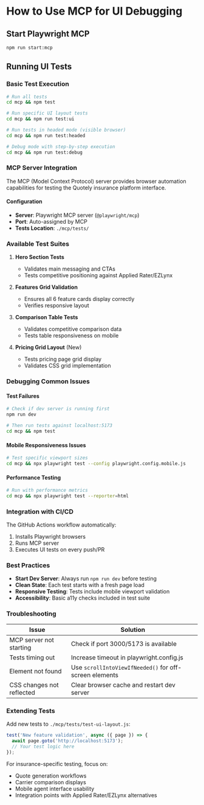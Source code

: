 # How to Use MCP for UI Debugging

## Start Playwright MCP
```bash
npm run start:mcp
```

## Running UI Tests

### Basic Test Execution
```bash
# Run all tests
cd mcp && npm test

# Run specific UI layout tests
cd mcp && npm run test:ui

# Run tests in headed mode (visible browser)
cd mcp && npm run test:headed

# Debug mode with step-by-step execution
cd mcp && npm run test:debug
```

### MCP Server Integration

The MCP (Model Context Protocol) server provides browser automation capabilities for testing the Quotely insurance platform interface.

#### Configuration
- **Server**: Playwright MCP server (`@playwright/mcp`)
- **Port**: Auto-assigned by MCP
- **Tests Location**: `./mcp/tests/`

### Available Test Suites

1. **Hero Section Tests**
   - Validates main messaging and CTAs
   - Tests competitive positioning against Applied Rater/EZLynx

2. **Features Grid Validation**
   - Ensures all 6 feature cards display correctly
   - Verifies responsive layout

3. **Comparison Table Tests**
   - Validates competitive comparison data
   - Tests table responsiveness on mobile

4. **Pricing Grid Layout** (New)
   - Tests pricing page grid display
   - Validates CSS grid implementation

### Debugging Common Issues

#### Test Failures
```bash
# Check if dev server is running first
npm run dev

# Then run tests against localhost:5173
cd mcp && npm test
```

#### Mobile Responsiveness Issues
```bash
# Test specific viewport sizes
cd mcp && npx playwright test --config playwright.config.mobile.js
```

#### Performance Testing
```bash
# Run with performance metrics
cd mcp && npx playwright test --reporter=html
```

### Integration with CI/CD

The GitHub Actions workflow automatically:
1. Installs Playwright browsers
2. Runs MCP server
3. Executes UI tests on every push/PR

### Best Practices

- **Start Dev Server**: Always run `npm run dev` before testing
- **Clean State**: Each test starts with a fresh page load
- **Responsive Testing**: Tests include mobile viewport validation
- **Accessibility**: Basic a11y checks included in test suite

### Troubleshooting

| Issue | Solution |
|-------|----------|
| MCP server not starting | Check if port 3000/5173 is available |
| Tests timing out | Increase timeout in playwright.config.js |
| Element not found | Use `scrollIntoViewIfNeeded()` for off-screen elements |
| CSS changes not reflected | Clear browser cache and restart dev server |

### Extending Tests

Add new tests to `./mcp/tests/test-ui-layout.js`:

```javascript
test('New feature validation', async ({ page }) => {
  await page.goto('http://localhost:5173');
  // Your test logic here
});
```

For insurance-specific testing, focus on:
- Quote generation workflows
- Carrier comparison displays
- Mobile agent interface usability
- Integration points with Applied Rater/EZLynx alternatives